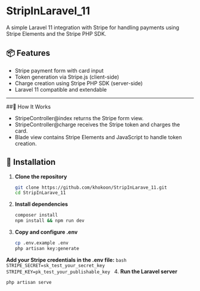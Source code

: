 # StripInLaravel_11

A simple Laravel 11 integration with Stripe for handling payments using Stripe Elements and the Stripe PHP SDK.

## 📦 Features

- Stripe payment form with card input
- Token generation via Stripe.js (client-side)
- Charge creation using Stripe PHP SDK (server-side)
- Laravel 11 compatible and extendable

---

##🧠 How It Works
- StripeController@index returns the Stripe form view.
- StripeController@charge receives the Stripe token and charges the card.
- Blade view contains Stripe Elements and JavaScript to handle token creation.



## 🚀 Installation

1. **Clone the repository**
   ```bash
   git clone https://github.com/khokoon/StripInLarave_11.git
   cd StripInLarave_11
   ```
2. **Install dependencies**
    ```bash
    composer install
    npm install && npm run dev
    ```
3. **Copy and configure .env**
    ```bash
    cp .env.example .env
    php artisan key:generate
    ```
**Add your Stripe credentials in the .env file:**
    ```bash
    STRIPE_SECRET=sk_test_your_secret_key
    STRIPE_KEY=pk_test_your_publishable_key
    ```
4. **Run the Laravel server**
   ```bash
   php artisan serve
   ```
